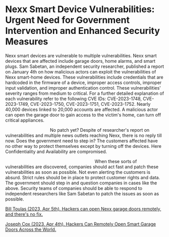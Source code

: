# Nexx Smart Device Vulnerabilities: Urgent Need for Government Intervention and Enhanced Security Measures

Nexx smart devices are vulnerable to multiple vulnerabilities. Nexx smart devices that are affected include garage doors, home alarms, and smart plugs. Sam Sabetan, an independent security researcher, published a report on January 4th on how malicious actors can exploit the vulnerabilities of Nexx smart-home devices. These vulnerabilities include credentials that are hardcoded in the firmware of a device, improper access controls, improper input validation, and improper authentication control. These vulnerabilities' severity ranges from medium to critical. For a further detailed explanation of each vulnerability refer to the following CVE IDs: CVE-2023-1748, CVE-2023-1749, CVE-2023-1750, CVE-2023-1751, CVE-2023-1752. Nearly 40,000 devices linked to 20,000 accounts are affected. A malicious actor can open the garage door to gain access to the victim's home, can turn off critical appliances.

&nbsp;&nbsp;&nbsp;&nbsp;&nbsp;&nbsp;&nbsp;&nbsp;&nbsp;&nbsp;&nbsp;&nbsp;&nbsp;&nbsp;&nbsp;&nbsp;&nbsp;&nbsp;&nbsp;&nbsp;&nbsp;&nbsp;&nbsp;&nbsp;&nbsp;&nbsp;&nbsp;&nbsp;&nbsp;&nbsp;&nbsp;&nbsp;&nbsp;&nbsp;&nbsp;&nbsp;No patch yet? Despite of researcher's report on vulnerabilities and multiple news outlets reaching Nexx, there is no reply till now. Does the government need to step in? The customers affected have no other way to protect themselves except by turning off the devices. Here Confidentiality and Availability are compromised.

&nbsp;&nbsp;&nbsp;&nbsp;&nbsp;&nbsp;&nbsp;&nbsp;&nbsp;&nbsp;&nbsp;&nbsp;&nbsp;&nbsp;&nbsp;&nbsp;&nbsp;&nbsp;&nbsp;&nbsp;&nbsp;&nbsp;&nbsp;&nbsp;&nbsp;&nbsp;&nbsp;&nbsp;&nbsp;&nbsp;&nbsp;&nbsp;&nbsp;&nbsp;&nbsp;&nbsp;&nbsp;&nbsp;&nbsp;&nbsp;&nbsp;&nbsp;&nbsp;&nbsp;&nbsp;&nbsp;&nbsp;&nbsp;&nbsp;&nbsp;&nbsp;&nbsp;&nbsp;&nbsp;&nbsp;&nbsp;&nbsp;&nbsp;&nbsp;&nbsp;&nbsp;&nbsp;&nbsp;&nbsp;&nbsp;&nbsp;&nbsp;&nbsp;&nbsp;&nbsp;&nbsp;&nbsp;When these sorts of vulnerabilities are discovered, companies should act fast and patch these vulnerabilities as soon as possible. Not even alerting the customers is absurd. Strict rules should be in place to protect customer rights and data. The government should step in and question companies in cases like the above. Security teams of companies should be able to respond to independent researchers like Sam Sabetan to patch the issues as soon as possible.

<a href="https://www.bleepingcomputer.com/news/security/hackers-can-open-nexx-garage-doors-remotely-and-theres-no-fix/">Bill Toulas (2023, Apr 5th). Hackers can open Nexx garage doors remotely, and there's no fix.</a>

<a href="https://www.vice.com/en/article/pkadqy/hackers-can-remotely-open-smart-garage-doors-across-the-world-simpaltek">Joseph Cox (2023, Apr 4th). Hackers Can Remotely Open Smart Garage Doors Across the World.</a>
